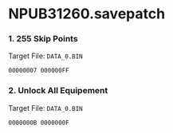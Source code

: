 # NPUB31260.savepatch

### 1. 255 Skip Points

Target File: `DATA_0.BIN`

```
00000007 000000FF
```

### 2. Unlock All Equipement

Target File: `DATA_0.BIN`

```
0000000B 0000000F
```

